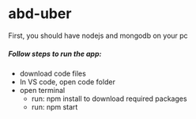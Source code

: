 # abd-uber

First, you should have nodejs and mongodb on your pc


##### Follow steps to run the app:

- download code files
- In VS code, open code folder
- open terminal
  - run: npm install to download required packages
  - run: npm start

